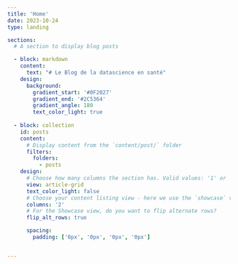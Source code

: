 ```yaml
---
title: 'Home'
date: 2023-10-24
type: landing

sections:
  # A section to display blog posts

  - block: markdown
    content:
      text: "# Le Blog de la datascience en santé"
    design:
      background:
        gradient_start: '#0F2027'
        gradient_end: '#2C5364'
        gradient_angle: 180
        text_color_light: true
  
  - block: collection
    id: posts
    content:
      # Display content from the `content/post/` folder
      filters:
        folders:
          - posts
    design:
      # Choose how many columns the section has. Valid values: '1' or '2'.
      view: article-grid
      text_color_light: false
      # Choose your content listing view - here we use the `showcase` view
      columns: '2'
      # For the Showcase view, do you want to flip alternate rows?
      flip_alt_rows: true

      spacing:
        padding: ['0px', '0px', '0px', '0px']


---
```

